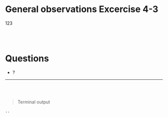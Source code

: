 # General observations Excercise 4-3

123

<br> </br>

# Questions

- ?

---

<br> </br>

> Terminal output

```
..


```
